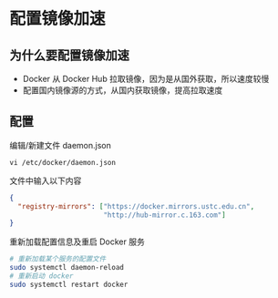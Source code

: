 # 配置镜像加速

## 为什么要配置镜像加速

+ Docker 从 Docker Hub 拉取镜像，因为是从国外获取，所以速度较慢
+ 配置国内镜像源的方式，从国内获取镜像，提高拉取速度

## 配置

编辑/新建文件 daemon.json

```
vi /etc/docker/daemon.json
```

文件中输入以下内容

```json
{
  "registry-mirrors": ["https://docker.mirrors.ustc.edu.cn", 
                       "http://hub-mirror.c.163.com"]
}
```

重新加载配置信息及重启 Docker 服务

```bash
# 重新加载某个服务的配置文件
sudo systemctl daemon-reload
# 重新启动 docker
sudo systemctl restart docker
```



